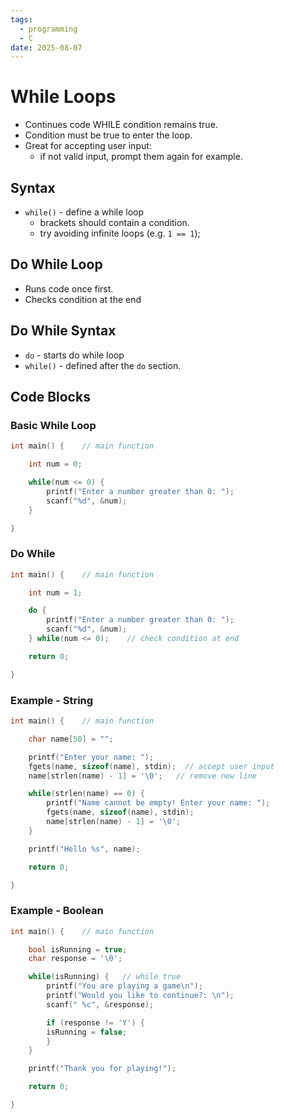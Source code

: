```yaml
---
tags:
  - programming
  - C
date: 2025-08-07
---
```

# While Loops

- Continues code WHILE condition remains true.
- Condition must be true to enter the loop.
- Great for accepting user input:
	- if not valid input, prompt them again for example.
## Syntax

- `while()` - define a while loop
	- brackets should contain a condition.
	- try avoiding infinite loops (e.g. `1 == 1`);
## Do While Loop

- Runs code once first.
- Checks condition at the end
## Do While Syntax

- `do` - starts do while loop
- `while()` - defined after the `do` section.
## Code Blocks

### Basic While Loop

```c
int main() {    // main function

    int num = 0;

    while(num <= 0) {
        printf("Enter a number greater than 0: ");
        scanf("%d", &num);
    }

}
```
### Do While

```c
int main() {    // main function

    int num = 1;

    do {
        printf("Enter a number greater than 0: ");
        scanf("%d", &num);
    } while(num <= 0);    // check condition at end

    return 0;

}
```
### Example - String

```c
int main() {    // main function

    char name[50] = "";

    printf("Enter your name: ");
    fgets(name, sizeof(name), stdin);  // accept user input
    name[strlen(name) - 1] = '\0';   // remove new line

    while(strlen(name) == 0) {
        printf("Name cannot be empty! Enter your name: ");
        fgets(name, sizeof(name), stdin);
        name[strlen(name) - 1] = '\0';
    }

    printf("Hello %s", name);

    return 0;

}
```
### Example - Boolean

```c
int main() {    // main function

    bool isRunning = true;
    char response = '\0';

    while(isRunning) {   // while true
        printf("You are playing a game\n");
        printf("Would you like to continue?: \n");
        scanf(" %c", &response);

        if (response != 'Y') {
        isRunning = false;
        }
    }

    printf("Thank you for playing!");

    return 0;

}
```